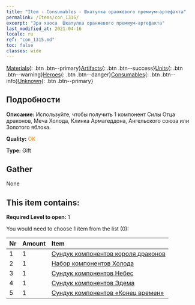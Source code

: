 ```yaml
---
title: "Item - Consumables - Шкатулка оранжевого премиум-артефакта"
permalink: /Items/con_1315/
excerpt: "Эра хаоса  Шкатулка оранжевого премиум-артефакта"
last_modified_at: 2021-04-16
locale: ru
ref: "con_1315.md"
toc: false
classes: wide
---
```

 [Materials](/ru/Items/){: .btn .btn--primary}[Artifacts](/ru/Items/Artifacts/){: .btn .btn--success}[Units](/ru/Items/Units/){: .btn .btn--warning}[Heroes](/ru/Items/Heroes/){: .btn .btn--danger}[Consumables](/ru/Items/Consumables/){: .btn .btn--info}[Unknown](/ru/Items/Unknown/){: .btn .btn--primary}

## Подробности
 **Описание:** Используйте, чтобы получить 1 компонент Силы Отца драконов, Меча Холода, Клинка Армагеддона, Ангельского союза или Золотого яблока.

 **Quality:** <span style="color: #FF8C00">OK</span>

 **Type:** Gift

## Gather

  None

## This item contains:

 **Required Level to open:** 1

 You would need to choose 1 item from the list (0):

  | Nr | Amount |     Item    |
  |:---|:-------|:------------|
  | 1 | 1 | [Сундук компонентов короля драконов](/ru/Items/con_1348/) |  | 
  | 2 | 1 | [Набор компонентов Холода](/ru/Items/con_1352/) |  | 
  | 3 | 1 | [Сундук компонентов Небес](/ru/Items/con_1354/) |  | 
  | 4 | 1 | [Сундук компонентов Эдема](/ru/Items/con_1864/) |  | 
  | 5 | 1 | [Сундук компонентов «Конец времен»](/ru/Items/con_1360/) |  | 
